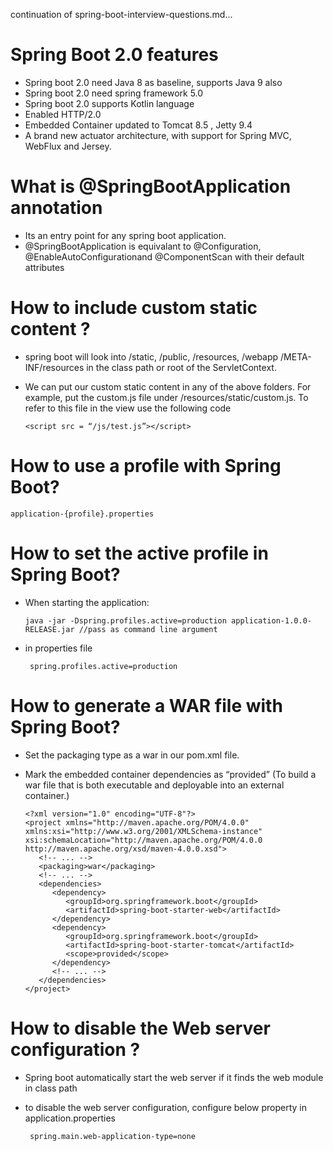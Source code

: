 continuation of spring-boot-interview-questions.md...
# Spring Boot 2.0 features
  - Spring boot 2.0 need Java 8 as baseline, supports Java 9 also
  - Spring boot 2.0 need spring framework 5.0
  - Spring boot 2.0 supports Kotlin language
  - Enabled HTTP/2.0
  - Embedded Container updated to Tomcat 8.5 , Jetty 9.4
  - A brand new actuator architecture, with support for Spring MVC, WebFlux and Jersey.

# What is @SpringBootApplication annotation
  - Its an entry point for any spring boot application.
  - @SpringBootApplication is equivalant to  @Configuration, @EnableAutoConfigurationand @ComponentScan with their default attributes

# How to include custom static content ?
  - spring boot will look into /static, /public, /resources, /webapp /META-INF/resources in the class path or root of the ServletContext.
  - We can put our custom static content in any of the above folders. For example, put the custom.js file under  /resources/static/custom.js. To refer to this file in the view use the following code
  
        <script src = “/js/test.js”></script>

# How to use a profile with Spring Boot?
    application-{profile}.properties

# How to set the active profile in Spring Boot?
  - When starting the application:
  
        java -jar -Dspring.profiles.active=production application-1.0.0-RELEASE.jar //pass as command line argument
        
  - in properties file
  
         spring.profiles.active=production
         
# How to generate a WAR file with Spring Boot?
  - Set the packaging type as a war in our pom.xml file.
  - Mark the embedded container dependencies as “provided” (To build a war file that is both executable and deployable into an external container.)
  
        <?xml version="1.0" encoding="UTF-8"?>
        <project xmlns="http://maven.apache.org/POM/4.0.0" xmlns:xsi="http://www.w3.org/2001/XMLSchema-instance" xsi:schemaLocation="http://maven.apache.org/POM/4.0.0 http://maven.apache.org/xsd/maven-4.0.0.xsd">
           <!-- ... -->
           <packaging>war</packaging>
           <!-- ... -->
           <dependencies>
              <dependency>
                 <groupId>org.springframework.boot</groupId>
                 <artifactId>spring-boot-starter-web</artifactId>
              </dependency>
              <dependency>
                 <groupId>org.springframework.boot</groupId>
                 <artifactId>spring-boot-starter-tomcat</artifactId>
                 <scope>provided</scope>
              </dependency>
              <!-- ... -->
           </dependencies>
        </project>
        
 # How to disable the Web server configuration ?
   - Spring boot automatically start the web server if it finds the web module in class path
   - to disable the web server configuration, configure below property in application.properties
   
          spring.main.web-application-type=none
          
  
